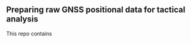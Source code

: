 Preparing raw GNSS positional data for tactical analysis
---------------------------------------------------------
This repo contains
